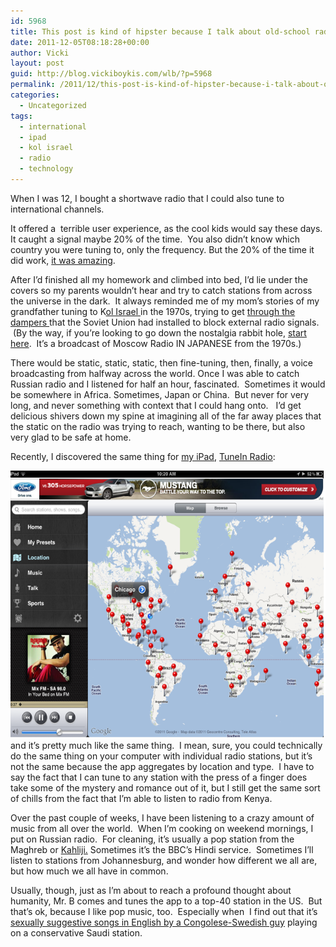 ```yaml
---
id: 5968
title: This post is kind of hipster because I talk about old-school radios and miss them, but I also love my iPad
date: 2011-12-05T08:18:28+00:00
author: Vicki
layout: post
guid: http://blog.vickiboykis.com/wlb/?p=5968
permalink: /2011/12/this-post-is-kind-of-hipster-because-i-talk-about-old-school-radios-and-miss-them-but-i-also-love-my-ipad/
categories:
  - Uncategorized
tags:
  - international
  - ipad
  - kol israel
  - radio
  - technology
---
```

When I was 12, I bought a shortwave radio that I could also tune to international channels.

It offered a  terrible user experience, as the cool kids would say these days. It caught a signal maybe 20% of the time.  You also didn&#8217;t know which country you were tuning to, only the frequency. But the 20% of the time it did work, <a href="http://www.youtube.com/watch?feature=endscreen&NR=1&v=bIihH-wq8fE" target="_blank">it was amazing</a>.

After I&#8217;d finished all my homework and climbed into bed, I&#8217;d lie under the covers so my parents wouldn&#8217;t hear and try to catch stations from across the universe in the dark.  It always reminded me of my mom&#8217;s stories of my grandfather tuning to K<a href="http://books.google.com/books?id=7vQud4yM3R0C&pg=PT75&lpg=PT75&dq=kol+israel+soviet+union&source=bl&ots=gYnQewMGDS&sig=_14c4yyrRO6_OmS6ZSNHl8R8Sj4&hl=en&ei=5r3cTtfbPIX40gHenZHWDQ&sa=X&oi=book_result&ct=result&resnum=3&ved=0CDkQ6AEwAg#v=onepage&q=kol%20israel%20soviet%20union&f=false" target="_blank">ol Israel </a>in the 1970s, trying to get <a href="http://www.nytimes.com/1988/12/01/world/soviet-union-ends-years-of-jamming-of-radio-liberty.html?pagewanted=all&src=pm" target="_blank">through the dampers </a>that the Soviet Union had installed to block external radio signals.  (By the way, if you&#8217;re looking to go down the nostalgia rabbit hole, <a href="http://www.youtube.com/watch?v=l_gcIo-IHbA&feature=related" target="_blank">start here</a>.  It&#8217;s a broadcast of Moscow Radio IN JAPANESE from the 1970s.)

There would be static, static, static, then fine-tuning, then, finally, a voice broadcasting from halfway across the world. Once I was able to catch Russian radio and I listened for half an hour, fascinated.  Sometimes it would be somewhere in Africa. Sometimes, Japan or China.  But never for very long, and never something with context that I could hang onto.   I&#8217;d get delicious shivers down my spine at imagining all of the far away places that the static on the radio was trying to reach, wanting to be there, but also very glad to be safe at home.

Recently, I discovered the same thing for <a href="http://blog.vickiboykis.com/wlb/2011/08/02/the-great-news-im-getting-an-ipad-the-terrible-news-im-getting-an-ipad/" target="_blank">my iPad</a>, <a href="http://tunein.com/mobile/" target="_blank">TuneIn Radio</a>:

<p style="text-align: left;">
  <a href="https://raw.githubusercontent.com/veekaybee/wlb/gh-pages/assets/images/2011/12/Screen-shot-2011-12-04-at-7.22.19-PM.png"><img class="aligncenter size-full wp-image-5972" title="Screen shot 2011-12-04 at 7.22.19 PM" src="https://raw.githubusercontent.com/veekaybee/wlb/gh-pages/assets/images/2011/12/Screen-shot-2011-12-04-at-7.22.19-PM.png" alt="" width="569" height="428" /></a><a href="https://raw.githubusercontent.com/veekaybee/wlb/gh-pages/assets/images/2011/12/Screen-shot-2011-12-04-at-7.18.00-PM.png"><br /> </a>and it&#8217;s pretty much like the same thing.  I mean, sure, you could technically do the same thing on your computer with individual radio stations, but it&#8217;s not the same because the app aggregates by location and type.  I have to say the fact that I can tune to any station with the press of a finger does take some of the mystery and romance out of it, but I still get the same sort of chills from the fact that I&#8217;m able to listen to radio from Kenya.
</p>

<p style="text-align: left;">
  Over the past couple of weeks, I have been listening to a crazy amount of music from all over the world.  When I&#8217;m cooking on weekend mornings, I put on Russian radio.  For cleaning, it&#8217;s usually a pop station from the Maghreb or <a href="http://en.wikipedia.org/wiki/Khaliji_(music)" target="_blank">Kahliji.</a> Sometimes it&#8217;s the BBC&#8217;s Hindi service.  Sometimes I&#8217;ll listen to stations from Johannesburg, and wonder how different we all are, but how much we all have in common.
</p>

<p style="text-align: left;">
  Usually, though, just as I&#8217;m about to reach a profound thought about humanity, Mr. B comes and tunes the app to a top-40 station in the US.  But that&#8217;s ok, because I like pop music, too.  Especially when  I find out that it&#8217;s <a href="http://www.youtube.com/watch?v=Jw5j9t8Hp90" target="_blank">sexually suggestive songs in English by a Congolese-Swedish guy</a> playing on a conservative Saudi station.
</p>

&nbsp;

<p style="text-align: center;">
  <a href="https://raw.githubusercontent.com/veekaybee/wlb/gh-pages/assets/images/2011/12/photo-1.png"><br /> </a><a href="https://raw.githubusercontent.com/veekaybee/wlb/gh-pages/assets/images/2011/12/photo.png"><br /> </a>
</p>